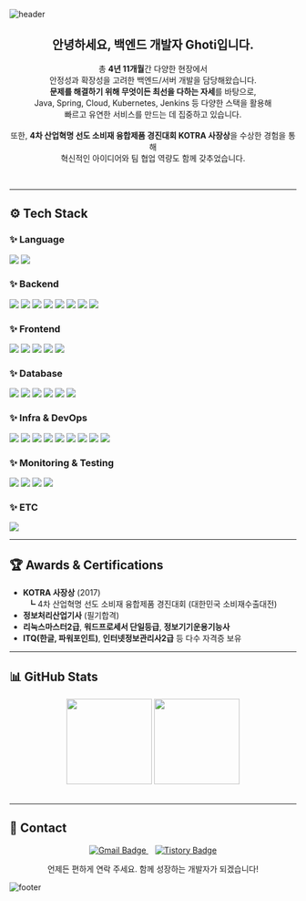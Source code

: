 ![header](https://capsule-render.vercel.app/api?type=wave&color=auto&height=150&section=header&text=백엔드%20개발자%20Ghoti%20입니다&fontSize=30&fontAlign=50)

<h2 align="center">안녕하세요, 백엔드 개발자 Ghoti입니다.</h2>
<p align="center">
  총 <b>4년 11개월</b>간 다양한 현장에서<br>
  안정성과 확장성을 고려한 백엔드/서버 개발을 담당해왔습니다.<br>
  <b>문제를 해결하기 위해 무엇이든 최선을 다하는 자세</b>를 바탕으로,<br>
  Java, Spring, Cloud, Kubernetes, Jenkins 등 다양한 스택을 활용해<br>
  빠르고 유연한 서비스를 만드는 데 집중하고 있습니다.<br><br>
  또한, <b>4차 산업혁명 선도 소비재 융합제품 경진대회 KOTRA 사장상</b>을 수상한 경험을 통해<br>
  혁신적인 아이디어와 팀 협업 역량도 함께 갖추었습니다.
</p>
<br>

---

## ⚙️ Tech Stack

### ✨ Language
<p>
  <img src="https://img.shields.io/badge/Java-ED8B00?style=flat-square&logo=java&logoColor=white"/>
  <img src="https://img.shields.io/badge/JavaScript-F7DF1E?style=flat-square&logo=javascript&logoColor=black"/>
</p>

### ✨ Backend
<p>
  <img src="https://img.shields.io/badge/Spring%20Boot-6DB33F?style=flat-square&logo=Spring%20Boot&logoColor=white"/>
  <img src="https://img.shields.io/badge/Spring%20Framework-6DB33F?style=flat-square&logo=Spring&logoColor=white"/>
  <img src="https://img.shields.io/badge/Spring%20Batch-6DB33F?style=flat-square"/>
  <img src="https://img.shields.io/badge/Spring%20WebFlux-6DB33F?style=flat-square"/>
  <img src="https://img.shields.io/badge/MyBatis-E6002D?style=flat-square&logo=MyBatis&logoColor=white"/>
  <img src="https://img.shields.io/badge/iBATIS-000000?style=flat-square&logoColor=white&label=iBATIS"/>
  <img src="https://img.shields.io/badge/QueryDSL-0769AD?style=flat-square&logoColor=white&label=QueryDSL"/>
  <img src="https://img.shields.io/badge/Apache%20Tomcat-F8DC75?style=flat-square&logo=Apache%20Tomcat&logoColor=black"/>
</p>

### ✨ Frontend
<p>
  <img src="https://img.shields.io/badge/HTML5-E34F26?style=flat-square&logo=html5&logoColor=white"/>
  <img src="https://img.shields.io/badge/JSP-007396?style=flat-square&logo=java&logoColor=white&label=JSP"/>
  <img src="https://img.shields.io/badge/jQuery-0769AD?style=flat-square&logo=jquery&logoColor=white"/>
  <img src="https://img.shields.io/badge/Ajax-007396?style=flat-square&logoColor=white&label=Ajax"/>
  <img src="https://img.shields.io/badge/Thymeleaf-005F0F?style=flat-square&logo=thymeleaf&logoColor=white"/>
</p>

### ✨ Database
<p>
  <img src="https://img.shields.io/badge/MySQL-4479A1?style=flat-square&logo=mysql&logoColor=white"/>
  <img src="https://img.shields.io/badge/Oracle-F80000?style=flat-square&logo=oracle&logoColor=white"/>
  <img src="https://img.shields.io/badge/MariaDB-01529E?style=flat-square&logo=mariadb&logoColor=white"/>
  <img src="https://img.shields.io/badge/PostgreSQL-336791?style=flat-square&logo=postgresql&logoColor=white"/>
  <img src="https://img.shields.io/badge/Amazon%20Aurora-232F3E?style=flat-square&logo=amazon-aws&logoColor=white"/>
  <img src="https://img.shields.io/badge/Redis-DC382D?style=flat-square&logo=redis&logoColor=white"/>
</p>

### ✨ Infra & DevOps
<p>
  <img src="https://img.shields.io/badge/Kubernetes-326CE5?style=flat-square&logo=Kubernetes&logoColor=white"/>
  <img src="https://img.shields.io/badge/Amazon%20EC2-232F3E?style=flat-square&logo=amazon-aws&logoColor=white"/>
  <img src="https://img.shields.io/badge/CentOS-262577?style=flat-square&logo=centos&logoColor=white"/>
  <img src="https://img.shields.io/badge/Linux-FCC624?style=flat-square&logo=linux&logoColor=black"/>
  <img src="https://img.shields.io/badge/GitLab-FC6D26?style=flat-square&logo=gitlab&logoColor=white"/>
  <img src="https://img.shields.io/badge/SVN-809CC9?style=flat-square&logo=subversion&logoColor=white"/>
  <img src="https://img.shields.io/badge/Jenkins-D24939?style=flat-square&logo=jenkins&logoColor=white"/>
  <img src="https://img.shields.io/badge/Gradle-02303A?style=flat-square&logo=gradle&logoColor=white"/>
  <img src="https://img.shields.io/badge/Maven-C71A36?style=flat-square&logo=apache-maven&logoColor=white"/>
</p>

### ✨ Monitoring & Testing
<p>
  <img src="https://img.shields.io/badge/Prometheus-E6522C?style=flat-square&logo=prometheus&logoColor=white"/>
  <img src="https://img.shields.io/badge/Grafana-F46800?style=flat-square&logo=grafana&logoColor=white"/>
  <img src="https://img.shields.io/badge/Apache%20JMeter-D22128?style=flat-square&logo=apache-jmeter&logoColor=white"/>
  <img src="https://img.shields.io/badge/JUnit-25A162?style=flat-square&logo=junit5&logoColor=white"/>
</p>

### ✨ ETC
<p>
  <img src="https://img.shields.io/badge/MiPlatform-0068B5?style=flat-square&logoColor=white&label=MiPlatform"/>
</p>

---

## 🏆 Awards & Certifications

- **KOTRA 사장상** (2017)  
  &nbsp;&nbsp;┗ 4차 산업혁명 선도 소비재 융합제품 경진대회 (대한민국 소비재수출대전)  
- **정보처리산업기사** (필기합격)  
- **리눅스마스터2급**, **워드프로세서 단일등급**, **정보기기운용기능사**  
- **ITQ(한글, 파워포인트)**, **인터넷정보관리사2급** 등 다수 자격증 보유

---

## 📊 GitHub Stats
<div align="center">
  <img src="https://github-readme-stats.vercel.app/api?username=tastelessGhoti&show_icons=true&theme=default" height="150" />
  <img src="https://github-readme-stats.vercel.app/api/top-langs/?username=tastelessGhoti&layout=compact" height="150" />
</div>
<br>

---

## 🤝 Contact
<p align="center">
  <a href="mailto:peobae@gmail.com">
    <img src="https://img.shields.io/badge/Email-peobae%40gmail.com-EA4335?style=flat-square&logo=gmail&logoColor=white" alt="Gmail Badge"/>
  </a>
  &nbsp;&nbsp;
  <a href="https://gamulgamulgamulchi.tistory.com/" target="_blank">
    <img src="https://img.shields.io/badge/Tech%20Blog-Tistory-000000?style=flat-square&logo=tistory&logoColor=white" alt="Tistory Badge"/>
  </a>
</p>
<p align="center">
  언제든 편하게 연락 주세요. 함께 성장하는 개발자가 되겠습니다!
</p>

![footer](https://capsule-render.vercel.app/api?type=waving&color=auto&height=100&section=footer)
